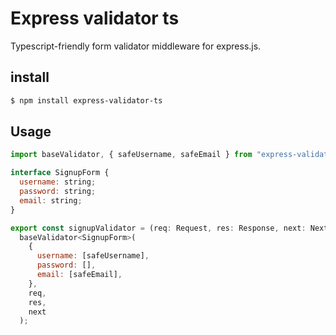 # Express validator ts
Typescript-friendly form validator middleware for express.js.


## install
```bash
$ npm install express-validator-ts
```


## Usage
```javascript
import baseValidator, { safeUsername, safeEmail } from "express-validator-ts";

interface SignupForm {
  username: string;
  password: string;
  email: string;
}

export const signupValidator = (req: Request, res: Response, next: NextFunction) =>
  baseValidator<SignupForm>(
    {
      username: [safeUsername],
      password: [],
      email: [safeEmail],
    },
    req,
    res,
    next
  );
```
